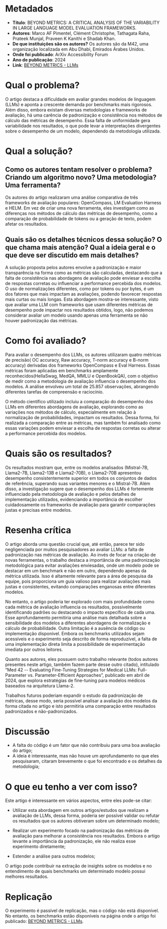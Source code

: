 # Metadados

* **Título**: BEYOND METRICS: A CRITICAL ANALYSIS OF THE VARIABILITY IN LARGE LANGUAGE MODEL EVALUATION FRAMEWORKS.
* **Autores**: Marco AF Pimentel, Clément Christophe, Tathagata Raha, Prateek Munjal, Praveen K Kanithi e Shadab Khan.
* **De que instituições são os autores?**  Os autores são da M42, uma organização localizada em Abu Dhabi, Emirados Árabes Unidos.
* **Onde foi publicado**: ArXiv Accessibility Forum
* **Ano de publicação**: 2024
* **Link**: [BEYOND METRICS - LLMs](https://arxiv.org/abs/2407.21072)

# Qual o problema?
O artigo destaca a dificuldade em avaliar grandes modelos de linguagem (LLMs) e aponta a crescente demanda por benchmarks mais rigorosos. Além disso, embora existam diversas metodologias e frameworks de avaliação, há uma carência de padronização e consistência nos métodos de cálculo das métricas de desempenho. Essa falta de uniformidade gera variabilidade nos resultados, o que pode levar a interpretações divergentes sobre o desempenho de um modelo, dependendo da metodologia utilizada.

# Qual a solução?

## Como os autores tentam resolver o problema? Criando um algoritmo novo? Uma metodologia? Uma ferramenta?
Os autores do artigo realizaram uma análise comparativa de três frameworks de avaliação populares: OpenCompass, LM Evaluation Harness e HELM. Em vez de criar uma nova ferramenta, eles investigam como as diferenças nos métodos de cálculo das métricas de desempenho, como a comparação de probabilidade de tokens ou a geração de texto, podem afetar os resultados.

## Quais são os detalhes técnicos dessa solução? O que chama mais atenção? Qual a ideia geral e o que deve ser discutido em mais detalhes?
A solução proposta pelos autores envolve a padronização e maior transparência na forma como as métricas são calculadas, destacando que a falta de consistência nas abordagens de avaliação pode enviesar a escolha de respostas corretas ou influenciar a performance percebida dos modelos. O uso de normalizações diferentes, como por tokens ou por bytes, é um dos fatores que mais impactam as avaliações, podendo favorecer respostas mais curtas ou mais longas. Esta abordagem mostra-se interessante, visto que avaliar uma LLM com frameworks que usam diferentes métricas de desempenho pode impactar nos resultados obtidos, logo, não podemos considerar avaliar um modelo usando apenas uma ferramenta se não houver padronização das métricas.

# Como foi avaliado?
Para avaliar o desempenho dos LLMs, os autores utilizaram quatro métricas de precisão( OC accuracy, Raw accuracy, T-norm accuracy e B-norm accuracy) derivadas dos frameworks OpenCompass e Eval Harness. Essas métricas foram aplicadas em benchmarks amplamente reconhecidos(HellaSwag, MedQA, MMLU e OpenBookQA), com o objetivo de medir como a metodologia de avaliação influencia o desempenho dos modelos. A análise envolveu um total de 25.857 observações, abrangendo diferentes tarefas de compreensão e raciocínio.

O método científico utilizado incluiu a comparação do desempenho dos LLMs em diferentes abordagens de avaliação, explorando como as variações nos métodos de cálculo, especialmente em relação à normalização de probabilidades, impactam os resultados. Dessa forma, foi realizada a comparação entre as métricas, mas também foi analisado como essas variações podem enviesar a escolha de respostas corretas ou alterar a performance percebida dos modelos.

# Quais são os resultados?
Os resultados mostram que, entre os modelos analisados (Mistral-7B, Llama2-7B, Llama2-13B e Llama2-70B), o Llama2-70B apresentou desempenho consistentemente superior em todos os conjuntos de dados de referência, superando suas variantes menores e o Mistral-7B. Além disso, a investigação sugere que o desempenho dos LLMs é fortemente influenciado pela metodologia de avaliação e pelos detalhes de implementação utilizados, evidenciando a importância de escolher cuidadosamente os frameworks de avaliação para garantir comparações justas e precisas entre modelos.

# Resenha crítica
O artigo aborda uma questão crucial que, até então, parece ter sido negligenciada por muitos pesquisadores ao avaliar LLMs: a falta de padronização nas métricas de avaliação. Ao invés de focar na criação de novas ferramentas, o trabalho destaca a importância de uma padronização metodológica para evitar avaliações enviesadas, onde um modelo pode se destacar em um benchmark e não em outro, dependendo apenas da métrica utilizada. Isso é altamente relevante para a área de pesquisa da equipe, pois proporciona um guia valioso para realizar avaliações mais justas e consistentes, evitando comparações enganosas entre diferentes modelos.

No entanto, o artigo poderia ter explorado com mais profundidade como cada métrica de avaliação influencia os resultados, possivelmente identificando padrões ou destacando o impacto específico de cada uma. Esse aprofundamento permitiria uma análise mais detalhada sobre a sensibilidade dos modelos a diferentes abordagens de normalização e cálculo de probabilidade. Outra limitação é a ausência de código ou implementação disponível. Embora os benchmarks utilizados sejam acessíveis e o experimento seja descrito de forma reproduzível, a falta de uma implementação direta limita a possibilidade de experimentação imediata por outros leitores.

Quanto aos autores, eles possuem outro trabalho relevante (todos autores presentes neste artigo, também fazem parte desse outro citado), intitulado “Med 42 -- Evaluating Fine-Tuning Strategies for Medical LLMs: Full-Parameter vs. Parameter-Efficient Approaches”, publicado em abril de 2024, que explora estratégias de fine-tuning para modelos médicos baseados na arquitetura Llama-2.

Trabalhos futuros poderiam expandir o estudo da padronização de métricas, desse modo, seria possível analisar a avaliação dos modelos da forma citada no artigo e isto permitiria uma comparação entre resultados padronizados e não-padronizados.

# Discussão

* A falta do código é um fator que não contribuiu para uma boa avaliação do artigo;
* A ideia é interessante, mas não houve um aprofundamento no que eles pesquisaram, citaram brevemente o que foi encontrado e os detalhes da metodologia;

# O que eu tenho a ver com isso?
Este artigo é interessante em vários aspectos, entre eles pode-se citar:

* Utilizar esta abordagem em outros artigos/estudos que realizam a avaliação de LLMs, dessa forma, poderia ser possível validar ou refutar os resultados que os autores obtiveram sobre um determinado modelo;

* Realizar um experimento focado na padronização das métricas de avaliação para melhorar a consistência nos resultados. Embora o artigo levante a importância da padronização, ele não realiza esse experimento diretamente;

* Estender a análise para outros modelos;

O artigo pode contribuir na extração de insights sobre os modelos e no entendimento de quais benchmarks um determinado modelo possui melhores resultados.

# Replicação
O experimento é passível de replicação, mas o código não está disponível. No entanto, os benchmarks estão disponíveis na página onde o artigo foi publicado: [BEYOND METRICS - LLMs](https://arxiv.org/abs/2404.14779).